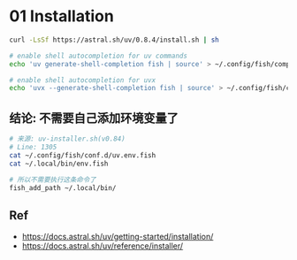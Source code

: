 # 01 Installation



```bash
curl -LsSf https://astral.sh/uv/0.8.4/install.sh | sh

# enable shell autocompletion for uv commands
echo 'uv generate-shell-completion fish | source' > ~/.config/fish/completions/uv.fish

# enable shell autocompletion for uvx
echo 'uvx --generate-shell-completion fish | source' > ~/.config/fish/completions/uvx.fish
```



## 结论: 不需要自己添加环境变量了

```bash
# 来源: uv-installer.sh(v0.84)
# Line: 1305
cat ~/.config/fish/conf.d/uv.env.fish
cat ~/.local/bin/env.fish

# 所以不需要执行这条命令了
fish_add_path ~/.local/bin/
```





## Ref



* <https://docs.astral.sh/uv/getting-started/installation/>
* <https://docs.astral.sh/uv/reference/installer/>